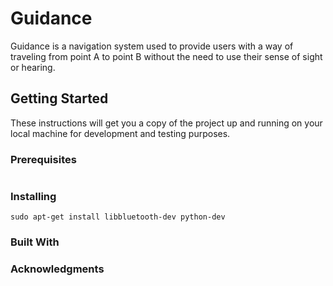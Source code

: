 # Guidance
Guidance is a navigation system used to provide users with a way of traveling from point A to point B without the need to use their sense of sight or hearing.

## Getting Started
These instructions will get you a copy of the project up and running on your local machine for development and testing purposes.

### Prerequisites
```
```
### Installing
```
sudo apt-get install libbluetooth-dev python-dev
```
### Built With
### Acknowledgments
